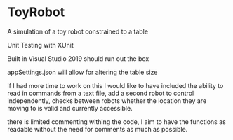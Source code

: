 # ToyRobot
A simulation of a toy robot constrained to a table 

Unit Testing with XUnit

Built in Visual Studio 2019 should run out the box

appSettings.json will allow for altering the table size 

if I had more time to work on this I would like to have included the ability to read in commands from a text file,
add a second robot to control independently, checks between robots whether the location they are moving to is valid and currently accessible.

there is limited commenting withing the code, I aim to have the functions as readable without the need for comments as much as possible.

